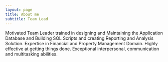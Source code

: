 ```yaml
---
layout: page
title: About me
subtitle: Team Lead
---
```


Motivated Team Leader trained in designing and Maintaining the Application Database and Building SQL
Scripts and creating Reporting and Analysis Solution.
Expertise in Financial and Property Management Domain.
Highly effective at getting things done. Exceptional interpersonal, communication and multitasking abilities.
